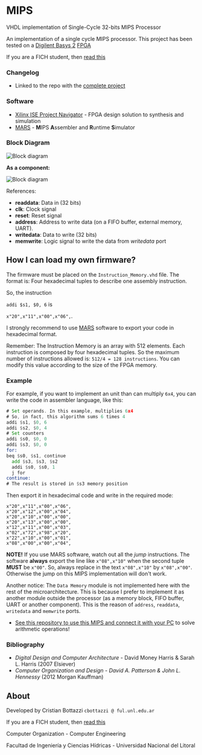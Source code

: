 # MIPS
VHDL implementation of Single-Cycle 32-bits MIPS Processor

An implementation of a single cycle MIPS processor.
This project has been tested on a [Digilent Basys 2][digilent] [FPGA]

If you are a FICH student, then [read this][fich]

### Changelog

  - Linked to the repo with the [complete project][EmbeddedMips]

### Software

* [Xilinx ISE Project Navigator][Xilinx] - FPGA design solution to synthesis and simulation
* [MARS] - **M**IPS **A**ssembler and **R**untime **S**imulator

### Block Diagram
![Block diagram](https://github.com/cristian1604/mips/blob/master/img/mips.png)

**As a component:**

![Block diagram](https://github.com/cristian1604/mips/blob/master/img/mips_rtl.png)

References:

  - **readdata**: Data in (32 bits)
  - **clk**: Clock signal
  - **reset**: Reset signal
  - **address**: Address to write data (on a FIFO buffer, external memory, UART).
  - **writedata**: Data to write (32 bits)
  - **memwrite**: Logic signal to write the data from *writedata* port

How I can load my own firmware?
----
The firmware must be placed on the `Instruction_Memory.vhd` file. The format is: Four hexadecimal tuples to describe one assembly instruction.

So, the instruction

`addi $s1, $0, 6` is 

`x"20",x"11",x"00",x"06",`.

I strongly recommend to use [MARS] software to export your code in hexadecimal format.

Remember: The Instruction Memory is an array with 512 elements. Each instruction is composed by four hexadecimal tuples. So the maximum number of instructions allowed is: `512/4 = 128 instructions`. You can modify this value according to the size of the FPGA memory.

### Example

For example, if you want to implement an unit than can multiply `6x4`, you can write the code in assembler language, like this:
```asm
# Set operands. In this example, multiplies 6x4
# So, in fact, this algorithm sums 6 times 4
addi $s1, $0, 6
addi $s2, $0, 4
# Set counters
addi $s0, $0, 0
addi $s3, $0, 0
for:
beq $s0, $s1, continue
  add $s3, $s3, $s2
  addi $s0, $s0, 1
  j for
continue:
# The result is stored in $s3 memory position
```
Then export it in hexadecimal code and write in the required mode:

```hexadecimal
x"20",x"11",x"00",x"06",
x"20",x"12",x"00",x"04",
x"20",x"10",x"00",x"00",
x"20",x"13",x"00",x"00",
x"12",x"11",x"00",x"03",
x"02",x"72",x"98",x"20",
x"22",x"10",x"00",x"01",
x"08",x"00",x"00",x"04",
```

**NOTE!** If you use MARS software, watch out all the *jump* instructions. The software **always** export the line like
`x"08",x"10"` when the second tuple **MUST** be `x"00"`.
So, always replace in the text `x"08",x"10"` by `x"08",x"00"`.
Otherwise the jump on this MIPS implementation will don't work.

Another notice: The `Data Memory` module is not implemented here with the rest of the microarchitecture. This is because I prefer to implement it as another module outside the processor (as a memory block, FIFO buffer, UART or another component). This is the reason of `address`, `readdata`, `writedata` and `memwrite` ports.

* [See this repository to use this MIPS and connect it with your PC][EmbeddedMips] to solve arithmetic operations!


### Bibliography
  - *Digital Design and Computer Architecture* - David Money Harris & Sarah L. Harris (2007 Elsiever)
  - *Computer Organization and Design - David A. Patterson & John L. Hennessy* (2012 Morgan Kauffman)


About
----
Developed by Cristian Bottazzi  `cbottazzi @ ful.unl.edu.ar`

If you are a FICH student, then [read this][fich]

Computer Organization - Computer Engineering

Facultad de Ingeniería y Ciencias Hídricas - Universidad Nacional del Litoral


[//]: # (These are reference links used in the body of this note and get stripped out when the markdown processor does its job. There is no need to format nicely because it shouldn't be seen. Thanks SO - http://stackoverflow.com/questions/4823468/store-comments-in-markdown-syntax)


   [digilent]: <https://reference.digilentinc.com/_media/basys2:basys2_rm.pdf>
   [fpga]: <https://en.wikipedia.org/wiki/Field-programmable_gate_array>
   [xilinx]: <https://www.xilinx.com/products/design-tools/ise-design-suite/ise-webpack.html>
   [mars]: <http://courses.missouristate.edu/kenvollmar/mars/>
   [fich]: <http://github.com/cristian1604/mips/blob/master/img/FICH_note.md>
   [EmbeddedMips]: <https://github.com/cristian1604/EmbeddedMips>
